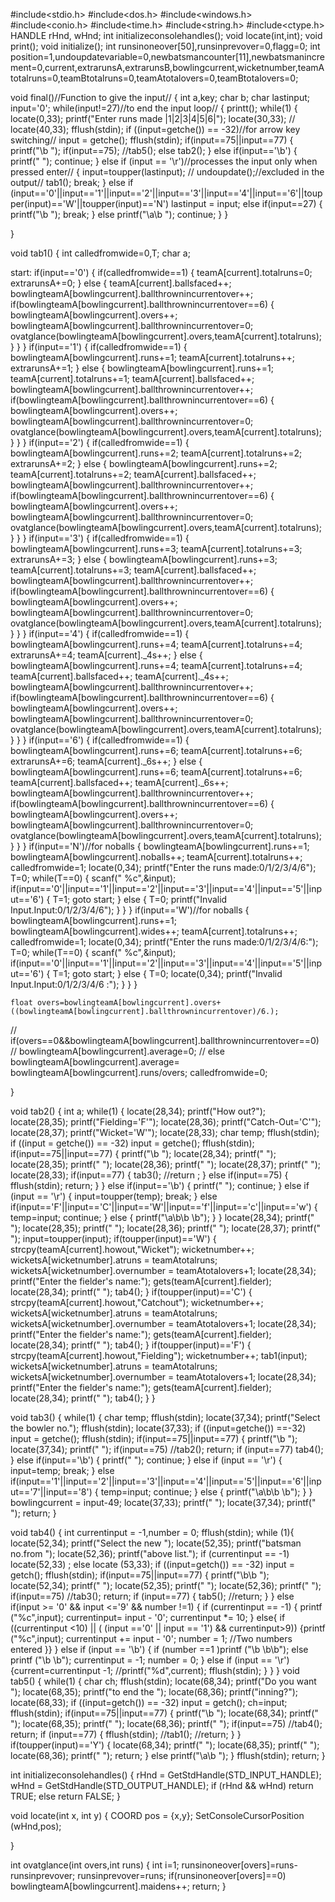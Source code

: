 #include<stdio.h>
#include<dos.h>
#include<windows.h>
#include<conio.h>
#include<time.h>
#include<string.h>
#include<ctype.h>
HANDLE rHnd, wHnd;
int initializeconsolehandles();
void locate(int,int);
void print();
void initialize();
int runsinoneover[50],runsinprevover=0,flagg=0;
int position=1,undoupdatevariable=0,newbatsmancounter[11],newbatsmanincrement=0,current,extrarunsA,extrarunsB,bowlingcurrent,wicketnumber,teamAtotalruns=0,teamBtotalruns=0,teamAtotalovers=0,teamBtotalovers=0;


void final()//Function to give the input//
{
    int a,key;
    char b;
    char lastinput;
    input='0';
    while(input!=27)//to end the input loop//
    {
        printt();
        while(1)
        {
             locate(0,33);
                printf("Enter runs made |1|2|3|4|5|6|");
                locate(30,33);
           // locate(40,33);
            fflush(stdin);
            if ((input=getche()) == -32)//for arrow key switching//
                input = getche();
            fflush(stdin);
            if(input==75||input==77)
            {
                printf("\b  ");
                if(input==75);
                    //tab5();
                else
                    tab2();
            }
            else  if(input=='\b')
            {
                printf("  ");
                continue;
            }
            else if (input == '\r')//processes the input only when pressed enter//
            {
                input=toupper(lastinput);
                // undoupdate();//excluded in the output//
                tab1();
                break;
            }
            else    if (input=='0'||input=='1'||input=='2'||input=='3'||input=='4'||input=='6'||toupper(input)=='W'||toupper(input)=='N')
                lastinput = input;
            else if(input==27)
            {
                printf("\b ");
                break;
            }
            else
                printf("\a\b ");
            continue;
        }
    }

}


void tab1()
{
    int calledfromwide=0,T;
    char a;

start:
    if(input=='0')
    {
        if(calledfromwide==1)
        {
            teamA[current].totalruns=0;
            extrarunsA+=0;
        }
        else
        {
            teamA[current].ballsfaced++;
            bowlingteamA[bowlingcurrent].ballthrownincurrentover++;
            if(bowlingteamA[bowlingcurrent].ballthrownincurrentover==6)
            {
                bowlingteamA[bowlingcurrent].overs++;
                bowlingteamA[bowlingcurrent].ballthrownincurrentover=0;
                ovatglance(bowlingteamA[bowlingcurrent].overs,teamA[current].totalruns);
            }
        }
    }
    if(input=='1')
    {
        if(calledfromwide==1)
        {
            bowlingteamA[bowlingcurrent].runs+=1;
            teamA[current].totalruns++;
            extrarunsA+=1;
        }
        else
        {
            bowlingteamA[bowlingcurrent].runs+=1;
            teamA[current].totalruns+=1;
            teamA[current].ballsfaced++;
            bowlingteamA[bowlingcurrent].ballthrownincurrentover++;
            if(bowlingteamA[bowlingcurrent].ballthrownincurrentover==6)
            {
                bowlingteamA[bowlingcurrent].overs++;
                bowlingteamA[bowlingcurrent].ballthrownincurrentover=0;
                ovatglance(bowlingteamA[bowlingcurrent].overs,teamA[current].totalruns);
            }
        }
    }
    if(input=='2')
    {
        if(calledfromwide==1)
        {
            bowlingteamA[bowlingcurrent].runs+=2;
            teamA[current].totalruns+=2;
            extrarunsA+=2;
        }
        else
        {
            bowlingteamA[bowlingcurrent].runs+=2;
            teamA[current].totalruns+=2;
            teamA[current].ballsfaced++;
            bowlingteamA[bowlingcurrent].ballthrownincurrentover++;
            if(bowlingteamA[bowlingcurrent].ballthrownincurrentover==6)
            {
                bowlingteamA[bowlingcurrent].overs++;
                bowlingteamA[bowlingcurrent].ballthrownincurrentover=0;
                ovatglance(bowlingteamA[bowlingcurrent].overs,teamA[current].totalruns);
            }
        }
    }
    if(input=='3')
    {
        if(calledfromwide==1)
        {
            bowlingteamA[bowlingcurrent].runs+=3;
            teamA[current].totalruns+=3;
            extrarunsA+=3;
        }
        else
        {
            bowlingteamA[bowlingcurrent].runs+=3;
            teamA[current].totalruns+=3;
            teamA[current].ballsfaced++;
            bowlingteamA[bowlingcurrent].ballthrownincurrentover++;
            if(bowlingteamA[bowlingcurrent].ballthrownincurrentover==6)
            {
                bowlingteamA[bowlingcurrent].overs++;
                bowlingteamA[bowlingcurrent].ballthrownincurrentover=0;
                ovatglance(bowlingteamA[bowlingcurrent].overs,teamA[current].totalruns);
            }
        }
    }
    if(input=='4')
    {
        if(calledfromwide==1)
        {
            bowlingteamA[bowlingcurrent].runs+=4;
            teamA[current].totalruns+=4;
            extrarunsA+=4;
            teamA[current]._4s++;
        }
        else
        {
            bowlingteamA[bowlingcurrent].runs+=4;
            teamA[current].totalruns+=4;
            teamA[current].ballsfaced++;
            teamA[current]._4s++;
            bowlingteamA[bowlingcurrent].ballthrownincurrentover++;
            if(bowlingteamA[bowlingcurrent].ballthrownincurrentover==6)
            {
                bowlingteamA[bowlingcurrent].overs++;
                bowlingteamA[bowlingcurrent].ballthrownincurrentover=0;
                ovatglance(bowlingteamA[bowlingcurrent].overs,teamA[current].totalruns);
            }
        }
    }
    if(input=='6')
    {
        if(calledfromwide==1)
        {
            bowlingteamA[bowlingcurrent].runs+=6;
            teamA[current].totalruns+=6;
            extrarunsA+=6;
            teamA[current]._6s++;
        }
        else
        {
            bowlingteamA[bowlingcurrent].runs+=6;
            teamA[current].totalruns+=6;
            teamA[current].ballsfaced++;
            teamA[current]._6s++;
            bowlingteamA[bowlingcurrent].ballthrownincurrentover++;
            if(bowlingteamA[bowlingcurrent].ballthrownincurrentover==6)
            {
                bowlingteamA[bowlingcurrent].overs++;
                bowlingteamA[bowlingcurrent].ballthrownincurrentover=0;
                ovatglance(bowlingteamA[bowlingcurrent].overs,teamA[current].totalruns);
            }
        }
    }
    if(input=='N')//for noballs
    {
        bowlingteamA[bowlingcurrent].runs+=1;
        bowlingteamA[bowlingcurrent].noballs++;
        teamA[current].totalruns++;
        calledfromwide=1;
        locate(0,34);
        printf("Enter the runs made:0/1/2/3/4/6");
        T=0;
        while(T==0)
        {
            scanf(" %c",&input);
            if(input=='0'||input=='1'||input=='2'||input=='3'||input=='4'||input=='5'||input=='6')
            {
                T=1;
                goto start;
            }
            else
            {
                T=0;
                printf("Invalid Input.Input:0/1/2/3/4/6");
            }
        }
    }
    if(input=='W')//for noballs
    {
        bowlingteamA[bowlingcurrent].runs+=1;
        bowlingteamA[bowlingcurrent].wides++;
        teamA[current].totalruns++;
        calledfromwide=1;
        locate(0,34);
        printf("Enter the runs made:0/1/2/3/4/6:");
        T=0;
        while(T==0)
        {
            scanf(" %c",&input);
            if(input=='0'||input=='1'||input=='2'||input=='3'||input=='4'||input=='5'||input=='6')
            {
                T=1;
                goto start;
            }
            else
            {
                T=0;
                locate(0,34);
                printf("Invalid Input.Input:0/1/2/3/4/6 :");
            }
        }
    }

    float overs=bowlingteamA[bowlingcurrent].overs+((bowlingteamA[bowlingcurrent].ballthrownincurrentover)/6.);
   // if(overs==0&&bowlingteamA[bowlingcurrent].ballthrownincurrentover==0)
  //      bowlingteamA[bowlingcurrent].average=0;
  //  else
        bowlingteamA[bowlingcurrent].average=
            bowlingteamA[bowlingcurrent].runs/overs;
    calledfromwide=0;

}

void tab2()
{
    int a;
    while(1)
    {
    locate(28,34);
    printf("How out?");
    locate(28,35);
    printf("Fielding='F'");
    locate(28,36);
    printf("Catch-Out='C'");
    locate(28,37);
    printf("Wicket='W'");
    locate(28,33);
    char temp;
        fflush(stdin);
        if ((input = getche()) == -32)
            input = getche();
        fflush(stdin);
        if(input==75||input==77)
        {
            printf("\b ");
            locate(28,34);
            printf("           ");
            locate(28,35);
            printf("              ");
            locate(28,36);
            printf("               ");
            locate(28,37);
            printf("                ");
            locate(28,33);
            if(input==77)
            {
                tab3();
                //return ;
            }
            else if(input==75)
            {
                fflush(stdin);
                return;
            }
        }
        else  if(input=='\b')
        {
            printf("  ");
            continue;
        }
        else if (input == '\r')
        {
            input=toupper(temp);
            break;
        }
        else if(input=='F'||input=='C'||input=='W'||input=='f'||input=='c'||input=='w')
        {
            temp=input;
            continue;
        }
        else
        {
            printf("\a\b\b  \b");
        }
    }
    locate(28,34);
    printf("           ");
    locate(28,35);
    printf("              ");
    locate(28,36);
    printf("               ");
    locate(28,37);
    printf("                ");
    input=toupper(input);
    if(toupper(input)=='W')
    {
        strcpy(teamA[current].howout,"Wicket");
        wicketnumber++;
        wicketsA[wicketnumber].atruns = teamAtotalruns;
        wicketsA[wicketnumber].overnumber = teamAtotalovers+1;
        locate(28,34);
        printf("Enter the fielder's name:");
        gets(teamA[current].fielder);
        locate(28,34);
        printf("                                     ");
        tab4();
    }
    if(toupper(input)=='C')
    {
        strcpy(teamA[current].howout,"Catchout");
        wicketnumber++;
        wicketsA[wicketnumber].atruns = teamAtotalruns;
        wicketsA[wicketnumber].overnumber = teamAtotalovers+1;
        locate(28,34);
        printf("Enter the fielder's name:");
        gets(teamA[current].fielder);
        locate(28,34);
        printf("                                     ");
        tab4();
    }
    if(toupper(input)=='F')
    {
        strcpy(teamA[current].howout,"Fielding");
        wicketnumber++;
        tab1(input);
        wicketsA[wicketnumber].atruns = teamAtotalruns;
        wicketsA[wicketnumber].overnumber = teamAtotalovers+1;
        locate(28,34);
        printf("Enter the fielder's name:");
        gets(teamA[current].fielder);
        locate(28,34);
        printf("                                     ");
        tab4();
    }
}

void tab3()
{
    while(1)
    {
    char temp;
    fflush(stdin);
    locate(37,34);
    printf("Select the bowler no.");
        fflush(stdin);
        locate(37,33);
        if ((input=getche()) ==-32)
            input = getche();
        fflush(stdin);
        if(input==75||input==77)
        {
            printf("\b ");
            locate(37,34);
            printf("                       ");
            if(input==75)
                //tab2();
                return;
            if (input==77)
                tab4();
        }
        else  if(input=='\b')
        {
            printf("  ");
            continue;
        }
        else if (input == '\r')
        {
            input=temp;
            break;
        }
        else if(input=='1'||input=='2'||input=='3'||input=='4'||input=='5'||input=='6'||input=='7'||input=='8')
        {
            temp=input;
            continue;
        }
        else
        {
            printf("\a\b\b  \b");
        }
    }
    bowlingcurrent = input-49;
    locate(37,33);
    printf("   ");
    locate(37,34);
    printf("                                      ");
    return;
}

void tab4()
{
    int currentinput = -1,number = 0;
    fflush(stdin);
    while (1){
    locate(52,34);
    printf("Select the new ");
    locate(52,35);
    printf("batsman no.from ");
    locate(52,36);
    printf("above list.");
    if (currentinput == -1) locate(52,33) ; else locate (53,33);
    if ((input=getch()) == -32)
        input = getch();
    fflush(stdin);
    if(input==75||input==77)
    {
        printf("\b\b   ");
        locate(52,34);
        printf("                 ");
        locate(52,35);
        printf("                 ");
        locate(52,36);
        printf("              ");
        if(input==75)
            //tab3();
            return;
        if (input==77)
        {
            tab5();
            //return;
        }
    }
    else if(input >= '0' && input <='9' && number !=1)
    {
            if (currentinput == -1)
            {
                    printf ("%c",input);
                    currentinput= input - '0';
                    currentinput *= 10;
            }
            else{
                if ((currentinput <10) || ( (input =='0' || input == '1') && currentinput>9))
                {printf ("%c",input);
                                currentinput += input - '0';
                number = 1;     //Two numbers entered
            }}
    }
    else if (input == '\b')
    {
        if (number ==1 )printf ("\b  \b\b"); else printf ("\b \b");
        currentinput = -1;
        number = 0;
    }
    else if (input == '\r')
    {current=currentinput -1;
    //printf("%d",current);
    fflush(stdin);
    }
    }
}
void tab5()
{
    while(1)
    {
    char ch;
    fflush(stdin);
    locate(68,34);
    printf("Do you want ");
    locate(68,35);
    printf("to  end the ");
    locate(68,36);
    printf("inning?");
        locate(68,33);
        if ((input=getch()) == -32)
            input = getch();
        ch=input;
        fflush(stdin);
        if(input==75||input==77)
        {
            printf("\b ");
            locate(68,34);
            printf("             ");
            locate(68,35);
            printf("              ");
            locate(68,36);
            printf("            ");
            if(input==75)
                //tab4();
                return;
            if (input==77)
            {
                fflush(stdin);
                //tab1();
                //return;
            }
        }
        if(toupper(input)=='Y')
        {
            locate(68,34);
            printf("             ");
            locate(68,35);
            printf("              ");
            locate(68,36);
            printf("            ");
            return;
        }
        else
            printf("\a\b ");
    }
    fflush(stdin);
    return;
}

int initializeconsolehandles()
{
    rHnd = GetStdHandle(STD_INPUT_HANDLE);
    wHnd = GetStdHandle(STD_OUTPUT_HANDLE);
    if (rHnd && wHnd)
        return TRUE;
    else
        return FALSE;
}

void locate(int x, int y)
{
    COORD pos = {x,y};
    SetConsoleCursorPosition (wHnd,pos);

}

int ovatglance(int overs,int runs)
{
    int i=1;
    runsinoneover[overs]=runs-runsinprevover;
    runsinprevover=runs;
    if(runsinoneover[overs]==0)
        bowlingteamA[bowlingcurrent].maidens++;
    return;
}
